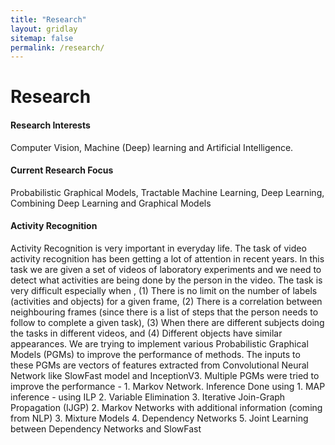 ```yaml
---
title: "Research"
layout: gridlay
sitemap: false
permalink: /research/
---
```

# Research

#### Research Interests

Computer Vision, Machine (Deep) learning and Artificial Intelligence.

#### Current Research Focus

Probabilistic Graphical Models, Tractable Machine Learning, Deep Learning, Combining Deep Learning and Graphical Models

<div class="jumbotron">
<div class="row align-items-end">
<div class="col-md-9 col-sm-12">
 <h4>Activity Recognition</h4>
Activity Recognition is very important in everyday life. The task of video activity recognition has been getting a lot of attention in recent years. In this task we are given a set of videos of laboratory experiments and we need to detect what activities are being done by the person in the video. The task is very difficult especially when , (1) There is no limit on the number of labels (activities and objects) for a given frame, (2) There is a correlation between neighbouring frames (since there is a list of steps that the person needs to follow to complete a given task), (3) When there are different subjects doing the tasks in different videos, and (4) Different objects have similar appearances. 
We are trying to implement various Probabilistic Graphical Models (PGMs) to improve the performance of methods. The inputs to these PGMs are vectors of features extracted from Convolutional Neural Network like SlowFast model and InceptionV3. 
Multiple PGMs were tried to improve the performance -
1. Markov Network. Inference Done using 
	1. 	MAP inference - using ILP
	2. Variable Elimination
	3. Iterative Join-Graph Propagation (IJGP)
2. Markov Networks with additional information (coming from NLP)
3. Mixture Models 
4. Dependency Networks 
5. Joint Learning between Dependency Networks and SlowFast
</div>
</div>
</div>
